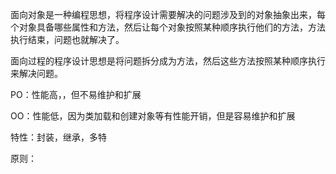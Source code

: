 面向对象是一种编程思想，将程序设计需要解决的问题涉及到的对象抽象出来，每个对象具备哪些属性和方法，然后让每个对象按照某种顺序执行他们的方法，方法执行结束，问题也就解决了。

面向过程的程序设计思想是将问题拆分成为方法，然后这些方法按照某种顺序执行来解决问题。

PO：性能高，，但不易维护和扩展

OO：性能低，因为类加载和创建对象等有性能开销，但是容易维护和扩展

特性：封装，继承，多特

原则：